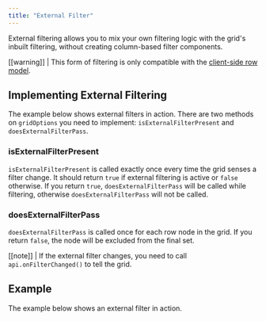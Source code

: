 ```yaml
---
title: "External Filter"
---
```


External filtering allows you to mix your own filtering logic with the grid's inbuilt filtering, without creating column-based filter components.

[[warning]]
| This form of filtering is only compatible with the [client-side row model](/client-side-model/#client-side-row-model).

## Implementing External Filtering

The example below shows external filters in action. There are two methods on `gridOptions` you need to implement: `isExternalFilterPresent` and `doesExternalFilterPass`.

<api-documentation source='grid-properties/properties.json' section='filter' names='["isExternalFilterPresent", "doesExternalFilterPass"]'></api-documentation>

### isExternalFilterPresent

`isExternalFilterPresent` is called exactly once every time the grid senses a filter change. It should return `true` if external filtering is active or `false` otherwise. If you return `true`, `doesExternalFilterPass` will be called while filtering, otherwise `doesExternalFilterPass` will not be called.

### doesExternalFilterPass
`doesExternalFilterPass` is called once for each row node in the grid. If you return `false`, the node will be excluded from the final set.


[[note]]
| If the external filter changes, you need to call `api.onFilterChanged()` to tell the grid.

## Example

The example below shows an external filter in action.

<grid-example title='External Filter' name='external-filter' type='generated' options='{ "enterprise": true, "exampleHeight": 565, "modules": ["clientside", "setfilter", "menu", "columnpanel"] }'></grid-example>

